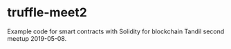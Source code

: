 # truffle-meet2

Example code for smart contracts with Solidity for blockchain Tandil second meetup 2019-05-08.

